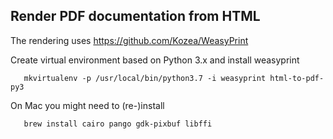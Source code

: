 ## Render PDF documentation from HTML

The rendering uses https://github.com/Kozea/WeasyPrint

Create virtual environment based on Python 3.x and install weasyprint

```
   mkvirtualenv -p /usr/local/bin/python3.7 -i weasyprint html-to-pdf-py3
```

On Mac you might need to (re-)install 

```
   brew install cairo pango gdk-pixbuf libffi
```
